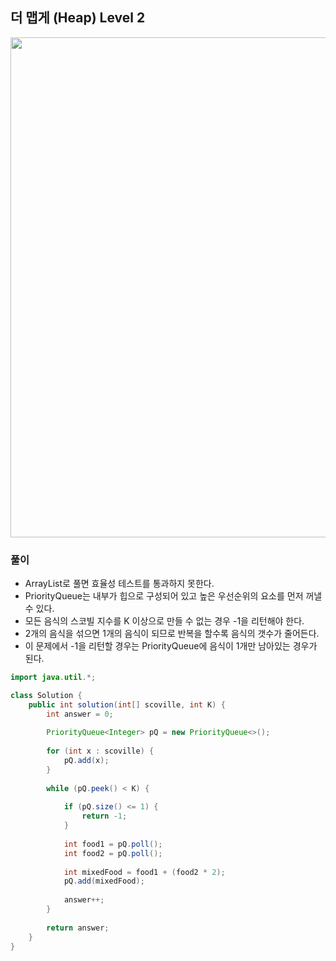 ## 더 맵게 (Heap) Level 2

<img src="https://user-images.githubusercontent.com/35963403/164892698-35a57688-6ce9-4c47-b40a-2c7e94693c0e.PNG" width="800">

### 풀이

- ArrayList로 풀면 효율성 테스트를 통과하지 못한다.
- PriorityQueue는 내부가 힙으로 구성되어 있고 높은 우선순위의 요소를 먼저 꺼낼 수 있다.
- 모든 음식의 스코빌 지수를 K 이상으로 만들 수 없는 경우 -1을 리턴해야 한다.
- 2개의 음식을 섞으면 1개의 음식이 되므로 반복을 할수록 음식의 갯수가 줄어든다.
- 이 문제에서 -1을 리턴할 경우는 PriorityQueue에 음식이 1개만 남아있는 경우가 된다.

```java
import java.util.*;

class Solution {
    public int solution(int[] scoville, int K) {
        int answer = 0;
        
        PriorityQueue<Integer> pQ = new PriorityQueue<>();
        
        for (int x : scoville) {
            pQ.add(x);
        }
        
        while (pQ.peek() < K) {
            
            if (pQ.size() <= 1) {
                return -1;
            }
            
            int food1 = pQ.poll();
            int food2 = pQ.poll();
            
            int mixedFood = food1 + (food2 * 2);
            pQ.add(mixedFood);
            
            answer++;
        }
        
        return answer;
    }
}
```